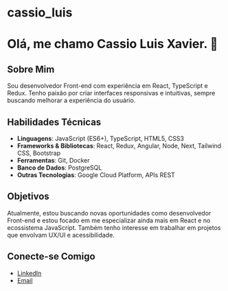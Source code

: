 # cassio_luis

# Olá, me chamo Cassio Luis Xavier. 👋

## Sobre Mim
Sou desenvolvedor Front-end com experiência em React, TypeScript e Redux. Tenho paixão por criar interfaces responsivas e intuitivas, sempre buscando melhorar a experiência do usuário.

## Habilidades Técnicas
- **Linguagens**: JavaScript (ES6+), TypeScript, HTML5, CSS3
- **Frameworks & Bibliotecas**: React, Redux, Angular, Node, Next, Tailwind CSS, Bootstrap
- **Ferramentas**: Git, Docker
- **Banco de Dados**: PostgreSQL
- **Outras Tecnologias**: Google Cloud Platform, APIs REST

## Objetivos
Atualmente, estou buscando novas oportunidades como desenvolvedor Front-end e estou focado em me especializar ainda mais em React e no ecossistema JavaScript. Também tenho interesse em trabalhar em projetos que envolvam UX/UI e acessibilidade.

## Conecte-se Comigo
- [LinkedIn](https://www.linkedin.com/in/cassio-luis-xavier/)
- [Email](cassioprazeres241@gmail.com)
